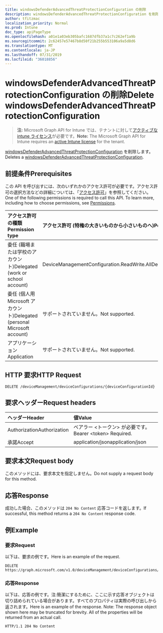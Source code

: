 ```yaml
---
title: windowsDefenderAdvancedThreatProtectionConfiguration の削除
description: windowsDefenderAdvancedThreatProtectionConfiguration を削除します。
author: tfitzmac
localization_priority: Normal
ms.prod: Intune
doc_type: apiPageType
ms.openlocfilehash: a01e1a03eb305bafc1687dfb37a1c7c262ef1a9b
ms.sourcegitcommit: 2c62457e57467b8d50f21b255b553106a9a5d8d6
ms.translationtype: MT
ms.contentlocale: ja-JP
ms.lasthandoff: 07/31/2019
ms.locfileid: "36018856"
---
```

# <a name="delete-windowsdefenderadvancedthreatprotectionconfiguration"></a><span data-ttu-id="016f4-103">windowsDefenderAdvancedThreatProtectionConfiguration の削除</span><span class="sxs-lookup"><span data-stu-id="016f4-103">Delete windowsDefenderAdvancedThreatProtectionConfiguration</span></span>

> <span data-ttu-id="016f4-104">**注:** Microsoft Graph API for Intune では、テナントに対して[アクティブな intune ライセンス](https://go.microsoft.com/fwlink/?linkid=839381)が必要です。</span><span class="sxs-lookup"><span data-stu-id="016f4-104">**Note:** The Microsoft Graph API for Intune requires an [active Intune license](https://go.microsoft.com/fwlink/?linkid=839381) for the tenant.</span></span>

<span data-ttu-id="016f4-105">[windowsDefenderAdvancedThreatProtectionConfiguration](../resources/intune-deviceconfig-windowsdefenderadvancedthreatprotectionconfiguration.md) を削除します。</span><span class="sxs-lookup"><span data-stu-id="016f4-105">Deletes a [windowsDefenderAdvancedThreatProtectionConfiguration](../resources/intune-deviceconfig-windowsdefenderadvancedthreatprotectionconfiguration.md).</span></span>

## <a name="prerequisites"></a><span data-ttu-id="016f4-106">前提条件</span><span class="sxs-lookup"><span data-stu-id="016f4-106">Prerequisites</span></span>
<span data-ttu-id="016f4-p101">この API を呼び出すには、次のいずれかのアクセス許可が必要です。アクセス許可の選択方法などの詳細については、「[アクセス許可](/graph/permissions-reference)」を参照してください。</span><span class="sxs-lookup"><span data-stu-id="016f4-p101">One of the following permissions is required to call this API. To learn more, including how to choose permissions, see [Permissions](/graph/permissions-reference).</span></span>

|<span data-ttu-id="016f4-109">アクセス許可の種類</span><span class="sxs-lookup"><span data-stu-id="016f4-109">Permission type</span></span>|<span data-ttu-id="016f4-110">アクセス許可 (特権の大きいものから小さいものへ)</span><span class="sxs-lookup"><span data-stu-id="016f4-110">Permissions (from most to least privileged)</span></span>|
|:---|:---|
|<span data-ttu-id="016f4-111">委任 (職場または学校のアカウント)</span><span class="sxs-lookup"><span data-stu-id="016f4-111">Delegated (work or school account)</span></span>|<span data-ttu-id="016f4-112">DeviceManagementConfiguration.ReadWrite.All</span><span class="sxs-lookup"><span data-stu-id="016f4-112">DeviceManagementConfiguration.ReadWrite.All</span></span>|
|<span data-ttu-id="016f4-113">委任 (個人用 Microsoft アカウント)</span><span class="sxs-lookup"><span data-stu-id="016f4-113">Delegated (personal Microsoft account)</span></span>|<span data-ttu-id="016f4-114">サポートされていません。</span><span class="sxs-lookup"><span data-stu-id="016f4-114">Not supported.</span></span>|
|<span data-ttu-id="016f4-115">アプリケーション</span><span class="sxs-lookup"><span data-stu-id="016f4-115">Application</span></span>|<span data-ttu-id="016f4-116">サポートされていません。</span><span class="sxs-lookup"><span data-stu-id="016f4-116">Not supported.</span></span>|

## <a name="http-request"></a><span data-ttu-id="016f4-117">HTTP 要求</span><span class="sxs-lookup"><span data-stu-id="016f4-117">HTTP Request</span></span>
<!-- {
  "blockType": "ignored"
}
-->
``` http
DELETE /deviceManagement/deviceConfigurations/{deviceConfigurationId}
```

## <a name="request-headers"></a><span data-ttu-id="016f4-118">要求ヘッダー</span><span class="sxs-lookup"><span data-stu-id="016f4-118">Request headers</span></span>
|<span data-ttu-id="016f4-119">ヘッダー</span><span class="sxs-lookup"><span data-stu-id="016f4-119">Header</span></span>|<span data-ttu-id="016f4-120">値</span><span class="sxs-lookup"><span data-stu-id="016f4-120">Value</span></span>|
|:---|:---|
|<span data-ttu-id="016f4-121">Authorization</span><span class="sxs-lookup"><span data-stu-id="016f4-121">Authorization</span></span>|<span data-ttu-id="016f4-122">ベアラー &lt;トークン&gt; が必要です。</span><span class="sxs-lookup"><span data-stu-id="016f4-122">Bearer &lt;token&gt; Required.</span></span>|
|<span data-ttu-id="016f4-123">承諾</span><span class="sxs-lookup"><span data-stu-id="016f4-123">Accept</span></span>|<span data-ttu-id="016f4-124">application/json</span><span class="sxs-lookup"><span data-stu-id="016f4-124">application/json</span></span>|

## <a name="request-body"></a><span data-ttu-id="016f4-125">要求本文</span><span class="sxs-lookup"><span data-stu-id="016f4-125">Request body</span></span>
<span data-ttu-id="016f4-126">このメソッドには、要求本文を指定しません。</span><span class="sxs-lookup"><span data-stu-id="016f4-126">Do not supply a request body for this method.</span></span>

## <a name="response"></a><span data-ttu-id="016f4-127">応答</span><span class="sxs-lookup"><span data-stu-id="016f4-127">Response</span></span>
<span data-ttu-id="016f4-128">成功した場合、このメソッドは `204 No Content` 応答コードを返します。</span><span class="sxs-lookup"><span data-stu-id="016f4-128">If successful, this method returns a `204 No Content` response code.</span></span>

## <a name="example"></a><span data-ttu-id="016f4-129">例</span><span class="sxs-lookup"><span data-stu-id="016f4-129">Example</span></span>

### <a name="request"></a><span data-ttu-id="016f4-130">要求</span><span class="sxs-lookup"><span data-stu-id="016f4-130">Request</span></span>
<span data-ttu-id="016f4-131">以下は、要求の例です。</span><span class="sxs-lookup"><span data-stu-id="016f4-131">Here is an example of the request.</span></span>
``` http
DELETE https://graph.microsoft.com/v1.0/deviceManagement/deviceConfigurations/{deviceConfigurationId}
```

### <a name="response"></a><span data-ttu-id="016f4-132">応答</span><span class="sxs-lookup"><span data-stu-id="016f4-132">Response</span></span>
<span data-ttu-id="016f4-p102">以下は、応答の例です。注:簡潔にするために、ここに示す応答オブジェクトは切り詰められている場合があります。すべてのプロパティは実際の呼び出しから返されます。</span><span class="sxs-lookup"><span data-stu-id="016f4-p102">Here is an example of the response. Note: The response object shown here may be truncated for brevity. All of the properties will be returned from an actual call.</span></span>
``` http
HTTP/1.1 204 No Content
```



